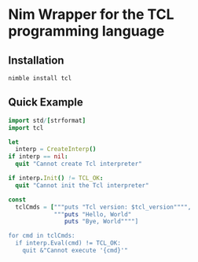 # Nim Wrapper for the TCL programming language

## Installation

```
nimble install tcl
```

## Quick Example

```nim
import std/[strformat]
import tcl

let
  interp = CreateInterp()
if interp == nil:
  quit "Cannot create Tcl interpreter"

if interp.Init() != TCL_OK:
  quit "Cannot init the Tcl interpreter"

const
  tclCmds = ["""puts "Tcl version: $tcl_version"""",
             """puts "Hello, World"
                puts "Bye, World""""]

for cmd in tclCmds:
  if interp.Eval(cmd) != TCL_OK:
    quit &"Cannot execute '{cmd}'"
```
